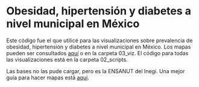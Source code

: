 # Obesidad, hipertensión y diabetes a nivel municipal en México

Este código fue el que utilicé para las visualizaciones sobre prevalencia de obesidad, hipertensión y diabetes a nivel municipal en México. Los mapas pueden ser consultados [aquí](https://twitter.com/pCobosAlcala/status/1285363183180410880?s=20) o en la carpeta 03_viz. El código para todas las visualizaciones está en la carpeta 02_scripts.

Las bases no las pude cargar, pero es la ENSANUT del Inegi. Una mejor guía para hacer mapas está [aquí](https://www.prestevez.com/es/tutorial/tutorial-mapas-con-R-y-tidyverse/).
